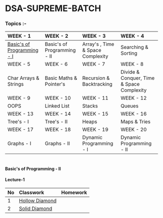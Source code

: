 # DSA-SUPREME-BATCH
### Topics :-
| WEEK - 1                   | WEEK - 2                    | WEEK - 3                          |   WEEK - 4          |
| :---                       | :---                        |:---                               |:---                 |
|[Basic's of Programming - I](https://github.com/vamsimadhav/DSA-SUPREME-BATCH/tree/main/Basic's%20of%20Programming%20-%20I) | Basic's of Programming - II | Array's , Time & Space Complexity | Searching & Sorting |
| WEEK - 5                   | WEEK - 6                    | WEEK - 7                          |   WEEK - 8          |
| Char Arrays & Strings      | Basic Maths & Pointer's     | Recursion & Backtracking          | Divide & Conquer, Time & Space Complexity |
| WEEK - 9                   | WEEK - 10                    | WEEK - 11                         |   WEEK - 12         |
| OOPS | Linked List | Stacks | Queues |
| WEEK - 13                  | WEEK - 14                   | WEEK - 15                         |   WEEK - 16          |
| Tree's - I | Tree's - II | Heaps | Maps & Tries |
| WEEK - 17                 | WEEK - 18                   | WEEK - 19                         |   WEEK - 20          |
| Graphs - I | Graphs - II | Dynamic Programming - I | Dynamic Programming - II |

#
#### Basic's of Programming - II
#### Lecture-1
| No       | Classwork | Homework |
| :---     | :---      |     ---: |
|1|[Hollow Diamond](https://github.com/vamsimadhav/DSA-SUPREME-BATCH/tree/main/Basic's%20of%20Programming%20-%20II/CLASSWORK/Lecture-1/hollowDiamond)||
|2|[Solid Diamond](https://github.com/vamsimadhav/DSA-SUPREME-BATCH/tree/main/Basic's%20of%20Programming%20-%20II/CLASSWORK/Lecture-1/solidDiamond)||
